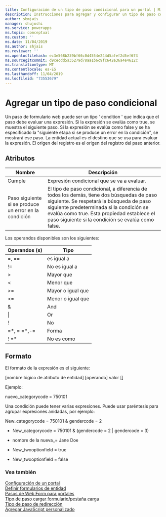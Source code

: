 ```yaml
---
title: Configuración de un tipo de paso condicional para un portal | MicrosoftDocs
description: Instrucciones para agregar y configurar un tipo de paso condicional para un portal.
author: sbmjais
manager: shujoshi
ms.service: powerapps
ms.topic: conceptual
ms.custom: ''
ms.date: 11/04/2019
ms.author: shjais
ms.reviewer: ''
ms.openlocfilehash: ec3e568b239bf66c0d4554e244d5afef2d5ef673
ms.sourcegitcommit: d9cecdd5a35279d78aa1b6c9fc642e36a4e4612c
ms.translationtype: MT
ms.contentlocale: es-ES
ms.lasthandoff: 11/04/2019
ms.locfileid: "73553679"
---
```

# <a name="add-a-conditional-step-type"></a>Agregar un tipo de paso condicional

Un paso de formulario web puede ser un tipo ' condition ' que indica que el paso debe evaluar una expresión. Si la expresión se evalúa como true, se muestra el siguiente paso. Si la expresión se evalúa como false y se ha especificado la "siguiente etapa si se produce un error en la condición", se mostrará ese paso. La entidad actual es el destino que se usa para evaluar la expresión. El origen del registro es el origen del registro del paso anterior.

## <a name="attributes"></a>Atributos

| Nombre                         | Descripción                                                                                                                                                                                                                          |
|------------------------------|--------------------------------------------------------------------------------------------------------------------------------------------------------------------------------------------------------------------------------------|
| Cumple                    | Expresión condicional que se va a evaluar.                                                                                                                                                                                           |
| Paso siguiente si se produce un error en la condición | El tipo de paso condicional, a diferencia de todos los demás, tiene dos búsquedas de paso siguiente. Se respetará la búsqueda de paso siguiente predeterminada si la condición se evalúa como true. Esta propiedad establece el paso siguiente si la condición se evalúa como false. |

Los operandos disponibles son los siguientes:

| Operandos (s)    | Tipo                   |
|---------------|------------------------|
| =, ==         | es igual a                 |
| !=            | No es igual a             |
| &gt;          | Mayor que           |
| &lt;          | Menor que              |
| &gt;=         | Mayor o igual que |
| &lt;=         | Menor o igual que    |
| &             | And                    |
| \|             | Or                     |
| !             | No                    |
| =\*, = =\*,-= | Forma                   |
| ! =\*          | No es como               |

## <a name="format"></a>Formato

El formato de la expresión es el siguiente:

\[nombre lógico de atributo de entidad\] \[operando\] valor \[\]

Ejemplo:

nuevo\_categorycode = 750101

Una condición puede tener varias expresiones. Puede usar paréntesis para agrupar expresiones anidadas, por ejemplo:

New\_categorycode = 750101 & gendercode = 2

-   New\_categorycode = 750101 & (gendercode = 2 | gendercode = 3)

-   nombre de la nueva\_= Jane Doe

-   New\_twooptionfield = true

-   New\_twooptionfield = false

### <a name="see-also"></a>Vea también

[Configuración de un portal](configure-portal.md)  
[Definir formularios de entidad](entity-forms.md)  
[Pasos de Web Form para portales](web-form-steps.md)  
[Tipo de paso cargar formulario/pestaña carga](load-form-step.md)  
[Tipo de paso de redirección](add-redirect-step.md)  
[Agregar JavaScript personalizado](add-custom-javascript.md)  

